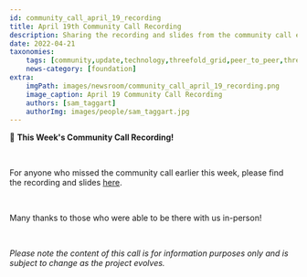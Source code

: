 ```yaml
---
id: community_call_april_19_recording
title: April 19th Community Call Recording
description: Sharing the recording and slides from the community call earlier in the week!
date: 2022-04-21
taxonomies:
    tags: [community,update,technology,threefold_grid,peer_to_peer,threefold_token]
    news-category: [foundation]
extra:
    imgPath: images/newsroom/community_call_april_19_recording.png
    image_caption: April 19 Community Call Recording
    authors: [sam_taggart]
    authorImg: images/people/sam_taggart.jpg
---
```


🚨 **This Week's Community Call Recording!**

<br/> 

For anyone who missed the community call earlier this week, please find the recording and slides [here](https://forum.threefold.io/t/threefold-april-19-2022-community-call-recording-presentation/2714).

<br/>

Many thanks to those who were able to be there with us in-person!

<br/>

*Please note the content of this call is for information purposes only and is subject to change as the project evolves.*